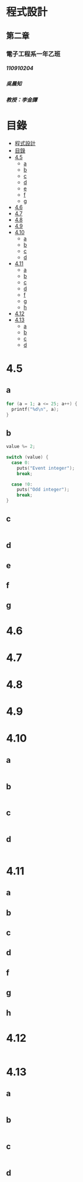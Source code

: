 # 程式設計
<h2>第二章</h2>  
<h3>電子工程系一年乙班</h3>  
<h5>110910204</h5>  
<h5>吳晨知</h5>  
<h5>教授：李金譚</h5>  

# 目錄

<!-- @import "[TOC]" {cmd="toc" depthFrom=1 depthTo=6 orderedList=false} -->
<!-- code_chunk_output -->

- [程式設計](#程式設計)
- [目錄](#目錄)
- [4.5](#45)
  - [a](#a)
  - [b](#b)
  - [c](#c)
  - [d](#d)
  - [e](#e)
  - [f](#f)
  - [g](#g)
- [4.6](#46)
- [4.7](#47)
- [4.8](#48)
- [4.9](#49)
- [4.10](#410)
  - [a](#a-1)
  - [b](#b-1)
  - [c](#c-1)
  - [d](#d-1)
- [4.11](#411)
  - [a](#a-2)
  - [b](#b-2)
  - [c](#c-2)
  - [d](#d-2)
  - [f](#f-1)
  - [g](#g-1)
  - [h](#h)
- [4.12](#412)
- [4.13](#413)
  - [a](#a-3)
  - [b](#b-3)
  - [c](#c-3)
  - [d](#d-3)

<!-- /code_chunk_output -->

# 4.5
## a
```c
for (a = 1; a <= 25; a++) {
  printf("%d\n", a);
}
```

## b
```c
value %= 2;

switch (value) {
  case 0:
    puts("Event integer");
    break;

  case !0:
    puts("Odd integer");
    break;
}
```

## c
```c

```

## d
## e
## f
## g
# 4.6
# 4.7
# 4.8
# 4.9
# 4.10
## a
```c

```

## b
```c

```

## c
```c

```

## d
```c

```

# 4.11
## a

## b

## c

## d

## f

## g

## h

# 4.12
```

```

# 4.13
## a
```

```

## b
```

```

## c
```

```

## d
```

```
